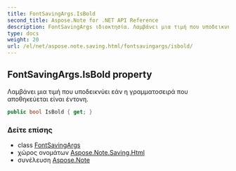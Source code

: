 ```yaml
---
title: FontSavingArgs.IsBold
second_title: Aspose.Note for .NET API Reference
description: FontSavingArgs ιδιοκτησία. Λαμβάνει μια τιμή που υποδεικνύει εάν η γραμματοσειρά που αποθηκεύεται είναι έντονη.
type: docs
weight: 20
url: /el/net/aspose.note.saving.html/fontsavingargs/isbold/
---
```

## FontSavingArgs.IsBold property

Λαμβάνει μια τιμή που υποδεικνύει εάν η γραμματοσειρά που αποθηκεύεται είναι έντονη.

```csharp
public bool IsBold { get; }
```

### Δείτε επίσης

* class [FontSavingArgs](../)
* χώρος ονομάτων [Aspose.Note.Saving.Html](../../fontsavingargs/)
* συνέλευση [Aspose.Note](../../../)


